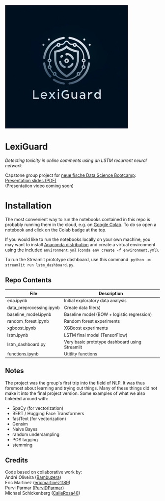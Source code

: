 <img src="img/lexiguard_logo.png" height="400" alt="LexiGuard logo">

# LexiGuard

*Detecting toxicity in online comments using an LSTM recurrent neural network*

Capstone group project for [neue fische Data Science Bootcamp](https://www.neuefische.de/bootcamp/data-science):  
[Presentation slides (PDF)](lexiguard_presentation.pdf)  
(Presentation video coming soon)

# Installation

The most convenient way to run the notebooks contained in this repo is probably running them in the cloud, e.g. on [Google Colab](https://colab.research.google.com/). To do so open a notebook and click on the Colab badge at the top.

If you would like to run the notebooks locally on your own machine, you may want to install [Anaconda distribution](https://www.anaconda.com/) and create a virtual environment using the included `environment.yml` (`conda env create -f environment.yml`).

To run the Streamlit prototype dashboard, use this command: `python -m streamlit run lstm_dashboard.py`.

## Repo Contents

| File | Description |
| --- | --- |
| eda.ipynb | Initial exploratory data analysis |
| data_preprocessing.ipynb | Create data file(s) |
| baseline_model.ipynb | Baseline model (BOW + logistic regression) |
| random_forest.ipynb | Random forest experiments |
| xgboost.ipynb | XGBoost experiments |
| lstm.ipynb | LSTM final model (TensorFlow) |
| lstm_dashboard.py | Very basic prototype dashboard using Streamlit |
| functions.ipynb | Utitlity functions |

## Notes

The project was the group's first trip into the field of NLP. It was thus foremost about learning and trying out things. Many of these things did not make it into the final project version. Some examples of what we also tinkered around with:

- SpaCy (for vectorization)
- BERT / Hugging Face Transformers
- fastText (for vectorization)
- Gensim
- Naive Bayes
- random undersampling
- POS tagging
- stemming

## Credits

Code based on collaborative work by:  
André Oliveira ([Bambuzera](https://github.com/Bambuzera))  
Eric Martinez ([ericmartinez1189](https://github.com/ericmartinez1189))  
Purvi Parmar ([PurviDParmar](https://github.com/PurviDParmar))  
Michael Schickenberg ([CalleRosa40](https://github.com/CalleRosa40))
